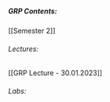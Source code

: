 ##### GRP Contents:
 [[Semester 2]]
###### Lectures:
 [[GRP Lecture - 30.01.2023]]
 
###### Labs:



